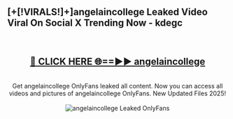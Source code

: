 <h2>[+[!VIRALS!]+]angelaincollege Leaked Video Viral On Social X Trending Now - kdegc</h2>
<br>
<div align="center">
<h2><a href="https://libra.edu.pl?angelaincollege" rel="nofollow">🔴 CLICK HERE 🌐==►► angelaincollege</a></h2>
<br>
Get angelaincollege OnlyFans leaked all content. Now you can access all videos and pictures of angelaincollege OnlyFans. New Updated Files 2025!
<br>
<br>
<a href="https://libra.edu.pl?angelaincollege" rel="nofollow" data-target="animated-image.originalLink"><img src="https://i.ibb.co.com/WyWwxjT/player-gif2.gif" alt="angelaincollege Leaked OnlyFans" style="max-width: 100%; display: inline-block;" data-target="animated-image.originalImage"></a>
</div>
<br>